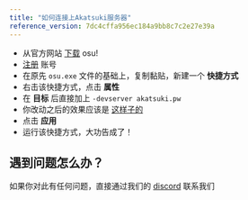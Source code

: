 ```yaml
---
title: "如何连接上Akatsuki服务器"
reference_version: 7dc4cffa956ec184a9bb8c7c2e27e39a
---
```

- 从官方网站 [下载](https://osu.ppy.sh/home) osu!
- [注册](https://akatsuki.pw/index.php?p=3) 账号
- 在原先 `osu.exe` 文件的基础上，复制黏贴，新建一个 **快捷方式**
- 右击该快捷方式，点击 **属性**
- 在 **目标** 后直接加上 `-devserver akatsuki.pw`
- 你改动之后的效果应该是 [这样子的](https://akatsuki.pw/static/connection_guide.png)
- 点击 **应用**
- 运行该快捷方式，大功告成了！

## 遇到问题怎么办？
如果你对此有任何问题，直接通过我们的 [discord](https://akatsuki.pw/discord) 联系我们
